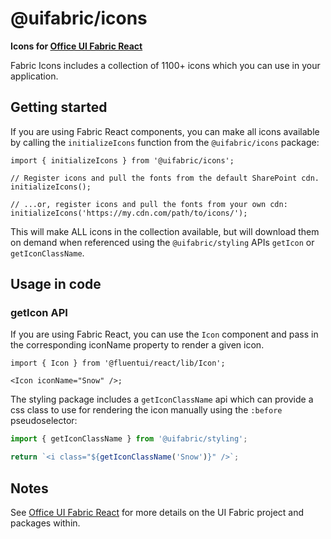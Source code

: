 # @uifabric/icons

**Icons for [Office UI Fabric React](https://dev.microsoft.com/fabric)**

Fabric Icons includes a collection of 1100+ icons which you can use in your application.

## Getting started

If you are using Fabric React components, you can make all icons available by calling the `initializeIcons` function from the `@uifabric/icons` package:

```tsx
import { initializeIcons } from '@uifabric/icons';

// Register icons and pull the fonts from the default SharePoint cdn.
initializeIcons();

// ...or, register icons and pull the fonts from your own cdn:
initializeIcons('https://my.cdn.com/path/to/icons/');
```

This will make ALL icons in the collection available, but will download them on demand when referenced using the `@uifabric/styling` APIs `getIcon` or `getIconClassName`.

## Usage in code

### getIcon API

If you are using Fabric React, you can use the `Icon` component and pass in the corresponding iconName property to render a given icon.

```tsx
import { Icon } from '@fluentui/react/lib/Icon';

<Icon iconName="Snow" />;
```

The styling package includes a `getIconClassName` api which can provide a css class to use for rendering the icon manually using the `:before` pseudoselector:

```ts
import { getIconClassName } from '@uifabric/styling';

return `<i class="${getIconClassName('Snow')}" />`;
```

## Notes

See [Office UI Fabric React](https://github.com/OfficeDev/office-ui-fabric-react) for more details on the UI Fabric project and packages within.
